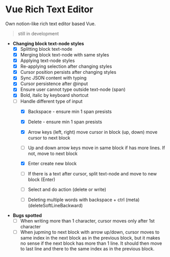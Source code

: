# Vue Rich Text Editor

Own notion-like rich text editor based Vue.


> still in development

- **Changing block text-node styles**
    - [x] Splitting block text-node
    - [x] Merging block text-node with same styles
    - [x] Applying text-node styles
    - [x] Re-applying selection after changing styles
    - [x] Cursor position persists after changing styles
    - [x] Sync JSON content with typing
    - [x] Cursor persistence after @input
    - [x] Ensure user cannot type outside text-node (span)
    - [x] Bold, italic by keyboard shortcut
    - [ ] Handle different type of input
        - [x] Backspace - ensure min 1 span presists
        - [x] Delete - ensure min 1 span presists
        - [x] Arrow keys (left, right) move cursor in block (up, down) move cursor to next block
        - [ ] Up and down arrow keys move in same block if has more lines. If not, move to next block
        - [x] Enter create new block
        - [ ] If there is a text after cursor, split text-node and move to new block (Enter)
        - [ ] Select and do action (delete or write)
        - [ ] Deleting multiple words with backspace + ctrl (meta) (deleteSoftLineBackward)


- **Bugs spotted**
    - [ ] When writing more than 1 character, cursor moves only after 1st character
    - [ ] When jupming to next block with arrow up/down, cursor moves to same index in the next block as in the previous block, but it makes no sense if the next block has more than 1 line. It should then move to last line and there to the same index as in the previous block.